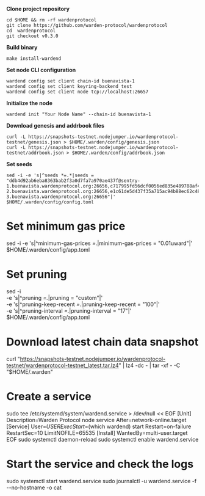 **Clone project repository**
```
cd $HOME && rm -rf wardenprotocol
git clone https://github.com/warden-protocol/wardenprotocol
cd  wardenprotocol
git checkout v0.3.0
```

**Build binary**
```
make install-wardend
```

**Set node CLI configuration**
```
wardend config set client chain-id buenavista-1
wardend config set client keyring-backend test
wardend config set client node tcp://localhost:26657
```

**Initialize the node**
```
wardend init "Your Node Name" --chain-id buenavista-1
```

**Download genesis and addrbook files**
```
curl -L https://snapshots-testnet.nodejumper.io/wardenprotocol-testnet/genesis.json > $HOME/.warden/config/genesis.json
curl -L https://snapshots-testnet.nodejumper.io/wardenprotocol-testnet/addrbook.json > $HOME/.warden/config/addrbook.json
```

**Set seeds**
```
sed -i -e 's|^seeds *=.*|seeds = "ddb4d92ab6eba8363bab2f3a0d7fa7a970ae437f@sentry-1.buenavista.wardenprotocol.org:26656,c717995fd56dcf0056ed835e489788af4ffd8fe8@sentry-2.buenavista.wardenprotocol.org:26656,e1c61de5d437f35a715ac94b88ec62c482edc166@sentry-3.buenavista.wardenprotocol.org:26656"|' $HOME/.warden/config/config.toml
```
# Set minimum gas price
sed -i -e 's|^minimum-gas-prices *=.*|minimum-gas-prices = "0.01uward"|' $HOME/.warden/config/app.toml

# Set pruning
sed -i \
  -e 's|^pruning *=.*|pruning = "custom"|' \
  -e 's|^pruning-keep-recent *=.*|pruning-keep-recent = "100"|' \
  -e 's|^pruning-interval *=.*|pruning-interval = "17"|' \
  $HOME/.warden/config/app.toml

# Download latest chain data snapshot
curl "https://snapshots-testnet.nodejumper.io/wardenprotocol-testnet/wardenprotocol-testnet_latest.tar.lz4" | lz4 -dc - | tar -xf - -C "$HOME/.warden"

# Create a service
sudo tee /etc/systemd/system/wardend.service > /dev/null << EOF
[Unit]
Description=Warden Protocol node service
After=network-online.target
[Service]
User=$USER
ExecStart=$(which wardend) start
Restart=on-failure
RestartSec=10
LimitNOFILE=65535
[Install]
WantedBy=multi-user.target
EOF
sudo systemctl daemon-reload
sudo systemctl enable wardend.service

# Start the service and check the logs
sudo systemctl start wardend.service
sudo journalctl -u wardend.service -f --no-hostname -o cat
